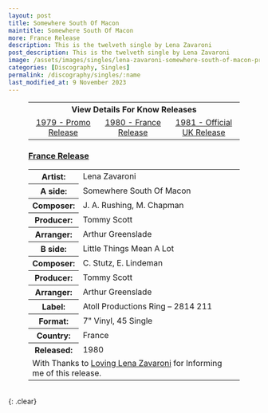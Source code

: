 ```yaml
---
layout: post
title: Somewhere South Of Macon
maintitle: Somewhere South Of Macon
more: France Release
description: This is the twelveth single by Lena Zavaroni
post_description: This is the twelveth single by Lena Zavaroni
image: /assets/images/singles/lena-zavaroni-somewhere-south-of-macon-president.jpg
categories: [Discography, Singles]
permalink: /discography/singles/:name
last_modified_at: 9 November 2023
---
```


<figure class="fig3">
<table style="text-align:center;">
<tr><th colspan="3">View Details For Know Releases</th></tr>
<tr><td style="width:33%;"><a href="/discography/singles/1979-11-09-somewhere-south-of-macon-promo">1979 - Promo Release</a></td><td style="width:33%;"><a href="#france">1980 - France Release</a></td><td style="width:34%;"><a href="/discography/singles/1981-09-25-somewhere-south-of-macon-uk">1981 - Official UK Release</a></td></tr>
</table>
</figure>

<figure class="fig3">
<h3 id="france"><a href="#france">France Release</a></h3>
<table>
<tr><th style="width:20%;">Artist:</th><td>Lena Zavaroni</td></tr>
<tr class="split"><th>A side:</th><td>Somewhere South Of Macon</td></tr>
<tr><th>Composer:</th><td>J. A. Rushing, M. Chapman</td></tr>
<tr><th>Producer:</th><td>Tommy Scott</td></tr>
<tr><th>Arranger:</th><td>Arthur Greenslade</td></tr>
<tr class="split"><th>B side:</th><td>Little Things Mean A Lot</td></tr>
<tr><th>Composer:</th><td>C. Stutz, E. Lindeman</td></tr>
<tr><th>Producer:</th><td>Tommy Scott</td></tr>
<tr><th>Arranger:</th><td>Arthur Greenslade</td></tr>
<tr class="split"><th>Label:</th><td>Atoll Productions Ring – 2814 211</td></tr>
<tr><th>Format:</th><td>7" Vinyl, 45 Single</td></tr>
<tr><th>Country:</th><td>France</td></tr>
<tr><th>Released:</th><td>1980</td></tr>
<tr><td colspan="2">With Thanks to <a href="/research#l">Loving Lena Zavaroni</a> for Informing me of this release.</td></tr>
</table>
</figure>

<br />{: .clear}

